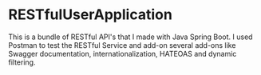 # RESTfulUserApplication

This is a bundle of RESTful API's that I made with Java Spring Boot. I used Postman to test the RESTful Service and add-on several add-ons like Swagger documentation, internationalization, HATEOAS and dynamic filtering. 
